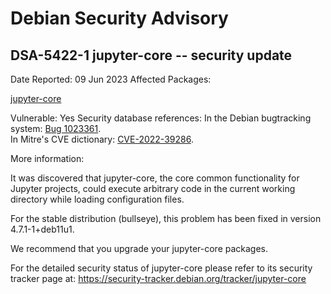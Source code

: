 
Debian Security Advisory
========================


DSA-5422-1 jupyter-core -- security update
------------------------------------------



Date Reported:
09 Jun 2023
Affected Packages:

[jupyter-core](https://packages.debian.org/src:jupyter-core)

Vulnerable:
Yes
Security database references:
In the Debian bugtracking system: [Bug 1023361](https://bugs.debian.org/cgi-bin/bugreport.cgi?bug=1023361).  
In Mitre's CVE dictionary: [CVE-2022-39286](https://security-tracker.debian.org/tracker/CVE-2022-39286).  

More information:

It was discovered that jupyter-core, the core common functionality for
Jupyter projects, could execute arbitrary code in the current working
directory while loading configuration files.


For the stable distribution (bullseye), this problem has been fixed in
version 4.7.1-1+deb11u1.


We recommend that you upgrade your jupyter-core packages.


For the detailed security status of jupyter-core please refer to
its security tracker page at:
<https://security-tracker.debian.org/tracker/jupyter-core>





